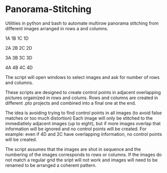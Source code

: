 # Panorama-Stitching
Utilities in python and bash to automate multirow panorama stitching from different images arranged in rows a and columns.

1A 1B 1C 1D

2A 2B 2C 2D

3A 3B 3C 3D

4A 4B 4C 4D

The script will open windows to select images and ask for number of rows and columns.

These scripts are designed to create control points in adjacent overlapping pictures orgainized in rows and colums.
Rows and columns are created in different .pto projects and combined into a final one at the end.

The idea is avoiding trying to find control points in all images (to avoid false matches or too much distortion)
Each image will only be stitched to the immediatlely adjacent images (up to eight), but if more images overlap that information will be ignored
and no control points will be created. For example: even if 4D and 2C have overlapping information, no control points will be created.

The script assumes that the images are shot in sequence and the numbering of the images corresponds to rows or columns.
If the images do not match a regular grid the sript will not work and images will need to be renamed to be arranged a coherent pattern.

